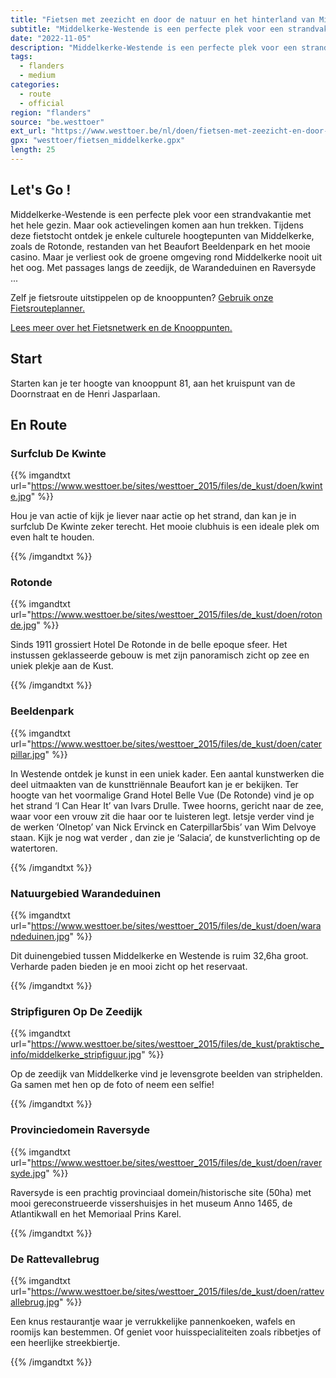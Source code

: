 ```yaml
---
title: "Fietsen met zeezicht en door de natuur en het hinterland van Middelkerke-Westende"
subtitle: "Middelkerke-Westende is een perfecte plek voor een strandvakantie met het hele gezin"
date: "2022-11-05"
description: "Middelkerke-Westende is een perfecte plek voor een strandvakantie met het hele gezin" 
tags:
  - flanders
  - medium
categories: 
  - route
  - official
region: "flanders"
source: "be.westtoer"
ext_url: "https://www.westtoer.be/nl/doen/fietsen-met-zeezicht-en-door-de-natuur-en-het-hinterland-van-middelkerke-westende"
gpx: "westtoer/fietsen_middelkerke.gpx"
length: 25
---
```


## Let's Go !

Middelkerke-Westende is een perfecte plek voor een strandvakantie met het hele gezin. Maar ook actievelingen komen aan hun trekken. Tijdens deze fietstocht ontdek je enkele culturele hoogtepunten van Middelkerke, zoals de Rotonde, restanden van het Beaufort Beeldenpark en het mooie casino. Maar je verliest ook de groene omgeving rond Middelkerke nooit uit het oog. Met passages langs de zeedijk, de Warandeduinen en Raversyde ...

Zelf je fietsroute uitstippelen op de knooppunten? [Gebruik onze Fietsrouteplanner.](https://www.westtoer.be/nl/fietsrouteplanner)

[Lees meer over het Fietsnetwerk en de Knooppunten.](https://www.westtoer.be/nl/inspiratie/fietsnetwerk)

## Start 

Starten kan je ter hoogte van knooppunt 81, aan het kruispunt van de Doornstraat en de Henri Jasparlaan. 

## En Route

### Surfclub De Kwinte

{{% imgandtxt url="https://www.westtoer.be/sites/westtoer_2015/files/de_kust/doen/kwinte.jpg" %}}

Hou je van actie of kijk je liever naar actie op het strand, dan kan je in surfclub De Kwinte zeker terecht. Het mooie clubhuis is een ideale plek om even halt te houden.

{{% /imgandtxt %}}

### Rotonde

{{% imgandtxt url="https://www.westtoer.be/sites/westtoer_2015/files/de_kust/doen/rotonde.jpg" %}}

Sinds 1911 grossiert Hotel De Rotonde in de belle epoque sfeer. Het instussen geklasseerde gebouw is met zijn panoramisch zicht op zee en uniek plekje aan de Kust.

{{% /imgandtxt %}}

### Beeldenpark

{{% imgandtxt url="https://www.westtoer.be/sites/westtoer_2015/files/de_kust/doen/caterpillar.jpg" %}}

In Westende ontdek je kunst in een uniek kader. Een aantal kunstwerken die deel uitmaakten van de kunsttriënnale Beaufort kan je er bekijken. Ter hoogte van het voormalige Grand Hotel Belle Vue (De Rotonde) vind je op het strand ‘I Can Hear It’ van Ivars Drulle. Twee hoorns, gericht naar de zee, waar voor een vrouw zit die haar oor te luisteren legt. Ietsje verder vind je de werken ‘Olnetop’ van Nick Ervinck en Caterpillar5bis’ van Wim Delvoye staan. Kijk je nog wat verder , dan zie je ‘Salacia’, de kunstverlichting op de watertoren.

{{% /imgandtxt %}}

### Natuurgebied Warandeduinen

{{% imgandtxt url="https://www.westtoer.be/sites/westtoer_2015/files/de_kust/doen/warandeduinen.jpg" %}}

Dit duinengebied tussen Middelkerke en Westende is ruim 32,6ha groot. Verharde paden bieden je en mooi zicht op het reservaat.

{{% /imgandtxt %}}

### Stripfiguren Op De Zeedijk

{{% imgandtxt url="https://www.westtoer.be/sites/westtoer_2015/files/de_kust/praktische_info/middelkerke_stripfiguur.jpg" %}}

Op de zeedijk van Middelkerke vind je levensgrote beelden van striphelden. Ga samen met hen op de foto of neem een selfie!

{{% /imgandtxt %}}

### Provinciedomein Raversyde

{{% imgandtxt url="https://www.westtoer.be/sites/westtoer_2015/files/de_kust/doen/raversyde.jpg" %}}

Raversyde is een prachtig provinciaal domein/historische site (50ha) met mooi gereconstrueerde vissershuisjes in het museum Anno 1465,  de Atlantikwall en het Memoriaal Prins Karel.

{{% /imgandtxt %}}

### De Rattevallebrug 

{{% imgandtxt url="https://www.westtoer.be/sites/westtoer_2015/files/de_kust/doen/rattevallebrug.jpg" %}}

Een knus restaurantje waar je verrukkelijke pannenkoeken, wafels en roomijs kan bestemmen. Of geniet voor huisspecialiteiten zoals ribbetjes of een heerlijke streekbiertje.

{{% /imgandtxt %}}

